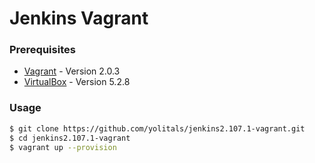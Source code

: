 # Jenkins Vagrant

### Prerequisites
* [Vagrant](https://www.vagrantup.com/downloads.html) - Version 2.0.3
* [VirtualBox](https://www.virtualbox.org/wiki/Downloads) - Version 5.2.8

### Usage
```sh
$ git clone https://github.com/yolitals/jenkins2.107.1-vagrant.git
$ cd jenkins2.107.1-vagrant
$ vagrant up --provision
```
